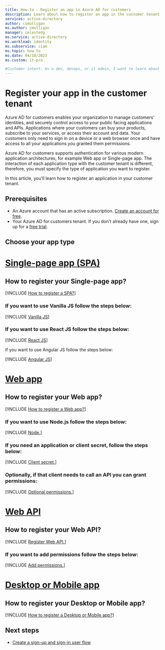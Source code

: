 ```yaml
---
title: How-to - Register an app in Azure AD for customers
description: Learn about how to register an app in the customer tenant.
services: active-directory
author: csmulligan
ms.author: cmulligan
manager: celestedg
ms.service: active-directory
ms.workload: identity
ms.subservice: ciam
ms.topic: how-to
ms.date: 04/18/2023
ms.custom: it-pro

#Customer intent: As a dev, devops, or it admin, I want to learn about how to register an app on the Azure portal.
---
```

# Register your app in the customer tenant

Azure AD for customers enables your organization to manage customers’ identities, and securely control access to your public facing applications and APIs. Applications where your customers can buy your products, subscribe to your services, or access their account and data.  Your customers only need to sign in on a device or a web browser once and have access to all your applications you granted them permissions.

Azure AD for customers supports authentication for various modern application architectures, for example Web app or Single-page app. The interaction of each application type with the customer tenant is different, therefore, you must specify the type of application you want to register.

In this article, you’ll learn how to register an application in your customer tenant.

## Prerequisites

- An Azure account that has an active subscription. [Create an account for free](https://azure.microsoft.com/free/?WT.mc_id=A261C142F).
- Your Azure AD for customers tenant. If you don't already have one, sign up for a [free trial](https://aka.ms/ciam-hub-free-trial).

## Choose your app type

# [Single-page app (SPA)](#tab/spa)

## How to register your Single-page app?

[!INCLUDE [How to register a SPA?](../customers/includes/register-app/register-client-app-common.md)]

### If you want to use Vanilla JS follow the steps below:

[!INCLUDE [Vanilla JS](../customers/includes/register-app/add-platform-redirect-url-vanilla-js.md)]

### If you want to use React JS follow the steps below:

[!INCLUDE [React JS](../customers/includes/register-app/add-platform-redirect-url-react.md)]

If you want to use Angular JS follow the steps below:

[!INCLUDE [Angular JS](../customers/includes/register-app/add-platform-redirect-url-angular.md)]

# [Web app](#tab/webapp)

## How to register your Web app?

[!INCLUDE [How to register a Web app?](../customers/includes/register-app/register-client-app-common.md)]

### If you want to use Node.js follow the steps below:

[!INCLUDE [Node.](../customers/includes/register-app/add-platform-redirect-url-node.md)]

### If you need an application or client secret, follow the steps below:

[!INCLUDE [Client secret.](../customers/includes/register-app/add-app-client-secret.md)]

### Optionally, if that client needs to call an API you can grant permissions: 

[!INCLUDE [Optional permissions.](../customers/includes/register-app/grant-api-permission-call-api.md)]

# [Web API](#tab/webapi)

## How to register your Web API?

[!INCLUDE [Register Web API.](../customers/includes/register-app/register-api-app.md)]

### If you want to add permissions follow the steps below:

[!INCLUDE [Add permissions.](../customers/includes/register-app/add-api-scopes.md)]

# [Desktop or Mobile app](#tab/desktopmobileapp)

## How to register your Desktop or Mobile app?

[!INCLUDE [How to register a Desktop or Mobile app?](../customers/includes/register-app/register-client-app-common.md)]

## Next steps
 
- [Create a sign-up and sign-in user flow](how-to-user-flow-sign-up-sign-in-customers.md)